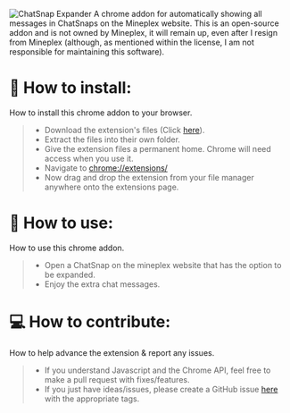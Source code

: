 ![ChatSnap Expander](https://i.imgur.com/qUskn1a.png)
A chrome addon for automatically showing all messages in ChatSnaps on the Mineplex website. This is an open-source addon and is not owned by Mineplex, it will remain up, even after I resign from Mineplex (although, as mentioned within the license, I am not responsible for maintaining this software).

# 📝 How to install:
How to install this chrome addon to your browser.
> - Download the extension's files (Click [here](https://github.com/CookieBilly/ChatSnap-Expander/archive/refs/heads/main.zip)).
> - Extract the files into their own folder.
> - Give the extension files a permanent home. Chrome will need access when you use it.
> - Navigate to [chrome://extensions/](chrome://extensions/)
> - Now drag and drop the extension from your file manager anywhere onto the extensions page.

# 🚀 How to use:
How to use this chrome addon.
> - Open a ChatSnap on the mineplex website that has the option to be expanded.
> - Enjoy the extra chat messages.

# 💻 How to contribute:
How to help advance the extension & report any issues.
> - If you understand Javascript and the Chrome API, feel free to make a pull request with fixes/features.
> - If you just have ideas/issues, please create a GitHub issue [here](https://github.com/CookieBilly/ChatSnap-Expander/issues) with the appropriate tags.
